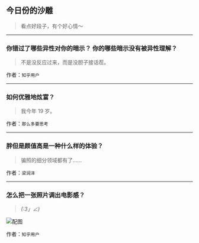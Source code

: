 ## 今日份的沙雕

> 看点好段子，有个好心情～


 
---

### 你错过了哪些异性对你的暗示？ 你的哪些暗示没有被异性理解？

> 不是没反应过来，而是没胆子接话茬。


作者：`知乎用户`

---

### 如何优雅地炫富？

> 我今年 19 岁。


作者：`那么多要思考`

---

### 胖但是颜值高是一种什么样的体验？

> 骗照的细分领域都有了……


作者：`梁润泽`

---

### 怎么把一张照片调出电影感？

> _(:3」∠)_



![配图](http://pic1.zhimg.com/b3419d7681d3bef2d3f022306f67ce08_b.jpg)


作者：`知乎用户`